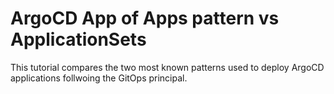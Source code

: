 # ArgoCD App of Apps pattern vs ApplicationSets

This tutorial compares the two most known patterns used to deploy ArgoCD applications follwoing the GitOps principal.
